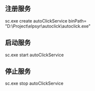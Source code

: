 

## 注册服务
sc.exe create autoClickService binPath= "D:\Project\elpsyr\autoclick\autoclick.exe"
## 启动服务
sc.exe start autoClickService
## 停止服务
sc.exe stop autoClickService
